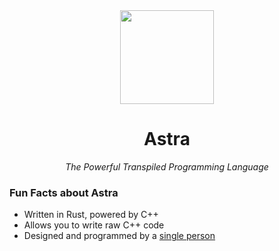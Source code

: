 <div align="center">
<img width="150" height="150" src="https://raw.githubusercontent.com/neoapps-dev/Astra/refs/heads/main/logo.png"></img>
<h1>Astra</h1>                                  
<p><em>The Powerful Transpiled Programming Language</em></p>
</div>

### Fun Facts about Astra
- Written in Rust, powered by C++
- Allows you to write raw C++ code
- Designed and programmed by a [single person](https://github.com/neoapps-dev)
